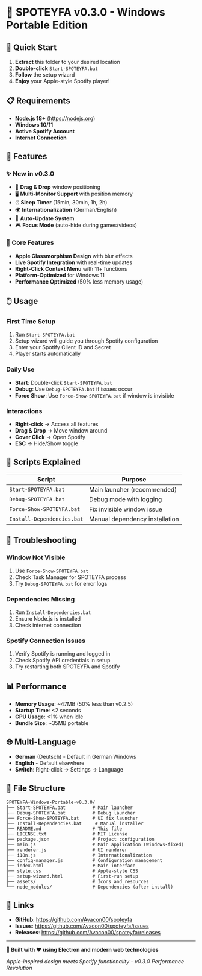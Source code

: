 # 🎵 SPOTEYFA v0.3.0 - Windows Portable Edition

## 🚀 Quick Start

1. **Extract** this folder to your desired location
2. **Double-click** `Start-SPOTEYFA.bat` 
3. **Follow** the setup wizard
4. **Enjoy** your Apple-style Spotify player!

## 📋 Requirements

- **Node.js 18+** (https://nodejs.org)
- **Windows 10/11**
- **Active Spotify Account**
- **Internet Connection**

## 🎯 Features

### ✨ New in v0.3.0
- 🎯 **Drag & Drop** window positioning
- 🖥️ **Multi-Monitor Support** with position memory
- ⏰ **Sleep Timer** (15min, 30min, 1h, 2h)
- 🌍 **Internationalization** (German/English)
- 🔄 **Auto-Update System**
- 🎮 **Focus Mode** (auto-hide during games/videos)

### 🎨 Core Features  
- **Apple Glassmorphism Design** with blur effects
- **Live Spotify Integration** with real-time updates
- **Right-Click Context Menu** with 11+ functions
- **Platform-Optimized** for Windows 11
- **Performance Optimized** (50% less memory usage)

## 🖱️ Usage

### First Time Setup
1. Run `Start-SPOTEYFA.bat`
2. Setup wizard will guide you through Spotify configuration
3. Enter your Spotify Client ID and Secret
4. Player starts automatically

### Daily Use
- **Start**: Double-click `Start-SPOTEYFA.bat`
- **Debug**: Use `Debug-SPOTEYFA.bat` if issues occur
- **Force Show**: Use `Force-Show-SPOTEYFA.bat` if window is invisible

### Interactions
- **Right-click** → Access all features
- **Drag & Drop** → Move window around
- **Cover Click** → Open Spotify
- **ESC** → Hide/Show toggle

## 🔧 Scripts Explained

| Script | Purpose |
|--------|---------|
| `Start-SPOTEYFA.bat` | Main launcher (recommended) |
| `Debug-SPOTEYFA.bat` | Debug mode with logging |
| `Force-Show-SPOTEYFA.bat` | Fix invisible window issue |
| `Install-Dependencies.bat` | Manual dependency installation |

## 🐛 Troubleshooting

### Window Not Visible
1. Use `Force-Show-SPOTEYFA.bat`
2. Check Task Manager for SPOTEYFA process
3. Try `Debug-SPOTEYFA.bat` for error logs

### Dependencies Missing
1. Run `Install-Dependencies.bat`
2. Ensure Node.js is installed
3. Check internet connection

### Spotify Connection Issues
1. Verify Spotify is running and logged in
2. Check Spotify API credentials in setup
3. Try restarting both SPOTEYFA and Spotify

## 📊 Performance

- **Memory Usage**: ~47MB (50% less than v0.2.5)
- **Startup Time**: <2 seconds
- **CPU Usage**: <1% when idle
- **Bundle Size**: ~35MB portable

## 🌐 Multi-Language

- **German** (Deutsch) - Default in German Windows
- **English** - Default elsewhere
- **Switch**: Right-click → Settings → Language

## 📁 File Structure

```
SPOTEYFA-Windows-Portable-v0.3.0/
├── Start-SPOTEYFA.bat          # Main launcher
├── Debug-SPOTEYFA.bat          # Debug launcher  
├── Force-Show-SPOTEYFA.bat     # UI fix launcher
├── Install-Dependencies.bat     # Manual installer
├── README.md                   # This file
├── LICENSE.txt                 # MIT License
├── package.json                # Project configuration
├── main.js                     # Main application (Windows-fixed)
├── renderer.js                 # UI renderer
├── i18n.js                     # Internationalization
├── config-manager.js           # Configuration management
├── index.html                  # Main interface
├── style.css                   # Apple-style CSS
├── setup-wizard.html           # First-run setup
├── assets/                     # Icons and resources
└── node_modules/               # Dependencies (after install)
```

## 🔗 Links

- **GitHub**: https://github.com/Avacon00/spoteyfa
- **Issues**: https://github.com/Avacon00/spoteyfa/issues
- **Releases**: https://github.com/Avacon00/spoteyfa/releases

---

**🎵 Built with ❤️ using Electron and modern web technologies**

*Apple-inspired design meets Spotify functionality - v0.3.0 Performance Revolution*
